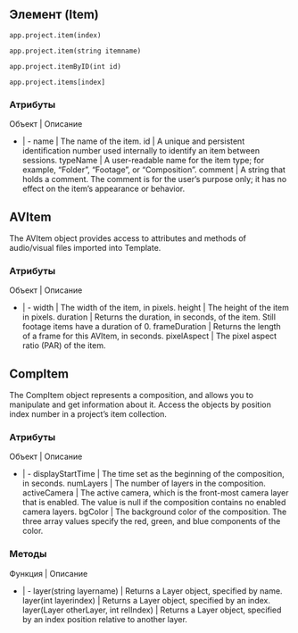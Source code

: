 ﻿## Элемент (Item)

`app.project.item(index)`

`app.project.item(string itemname)`

`app.project.itemByID(int id)`

`app.project.items[index]`

### Атрибуты

Объект | Описание
- | -
name | The name of the item.
id | A unique and persistent identification number used internally to identify an item between sessions.
typeName | A user-readable name for the item type; for example, “Folder”, “Footage”, or “Composition”. 
comment | A string that holds a comment. The comment is for the user’s purpose only; it has no effect on the item’s appearance or behavior.

## AVItem

The AVItem object provides access to attributes and methods of audio/visual files imported into Template.

### Атрибуты

Объект | Описание
- | -
width | The width of the item, in pixels.
height | The height of the item in pixels.
duration | Returns the duration, in seconds, of the item. Still footage items have a duration of 0.
frameDuration | Returns the length of a frame for this AVItem, in seconds.
pixelAspect | The pixel aspect ratio (PAR) of the item.

## CompItem

The CompItem object represents a composition, and allows you to manipulate and get information about it. Access the objects by position index number in a project’s item collection.

### Атрибуты

Объект | Описание
- | -
displayStartTime | The time set as the beginning of the composition, in seconds.
numLayers | The number of layers in the composition.
activeCamera | The active camera, which is the front-most camera layer that is enabled. The value is null if the composition contains no enabled camera layers.
bgColor | The background color of the composition. The three array values specify the red, green, and blue components of the color.

### Методы

Функция | Описание
- | -
layer(string layername) | Returns a Layer object, specified by name.
layer(int layerindex) | Returns a Layer object, specified by an index.
layer(Layer otherLayer, int relIndex) | Returns a Layer object, specified by an index position relative to another layer.


